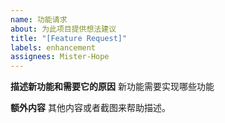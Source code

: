 ```yaml
---
name: 功能请求
about: 为此项目提供想法建议
title: "[Feature Request]"
labels: enhancement
assignees: Mister-Hope
---
```


**描述新功能和需要它的原因**
新功能需要实现哪些功能

**额外内容**
其他内容或者截图来帮助描述。
